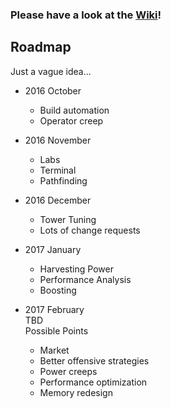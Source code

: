 ### __Please have a look at the [Wiki](https://github.com/cyberblast/screeps.behaviour-action-pattern/wiki)!__

## Roadmap

Just a vague idea...

* 2016 October  
  * Build automation
  * Operator creep

* 2016 November  
  * Labs
  * Terminal
  * Pathfinding  

* 2016 December  
  * Tower Tuning
  * Lots of change requests
  
* 2017 January
  * Harvesting Power
  * Performance Analysis
  * Boosting

* 2017 February  
  TBD  
  Possible Points
  * Market
  * Better offensive strategies
  * Power creeps
  * Performance optimization
  * Memory redesign

